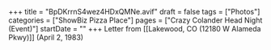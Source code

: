 +++
title = "BpDKrrnS4wez4HDxQMNe.avif"
draft = false
tags = ["Photos"]
categories = ["ShowBiz Pizza Place"]
pages = ["Crazy Colander Head Night (Event)"]
startDate = ""
+++
Letter from [[Lakewood, CO (12180 W Alameda Pkwy)]] (April 2, 1983)
